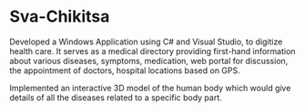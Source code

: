 # Sva-Chikitsa
Developed a Windows Application using C# and Visual Studio, to digitize health care. It serves as a medical directory providing first-hand information about various diseases, symptoms, medication, web portal for discussion, the appointment of doctors, hospital locations based on GPS.

Implemented an interactive 3D model of the human body which would give details of all the diseases related to a specific body part.

